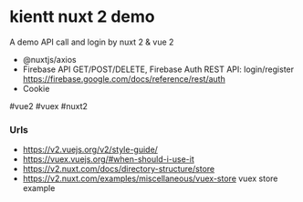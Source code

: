 # kientt nuxt 2 demo
A demo API call and login by nuxt 2 &amp; vue 2
- @nuxtjs/axios
- Firebase API GET/POST/DELETE, Firebase Auth REST API: login/register https://firebase.google.com/docs/reference/rest/auth
- Cookie

#vue2 #vuex #nuxt2

### Urls
- https://v2.vuejs.org/v2/style-guide/
- https://vuex.vuejs.org/#when-should-i-use-it
- https://v2.nuxt.com/docs/directory-structure/store
- https://v2.nuxt.com/examples/miscellaneous/vuex-store vuex store example


